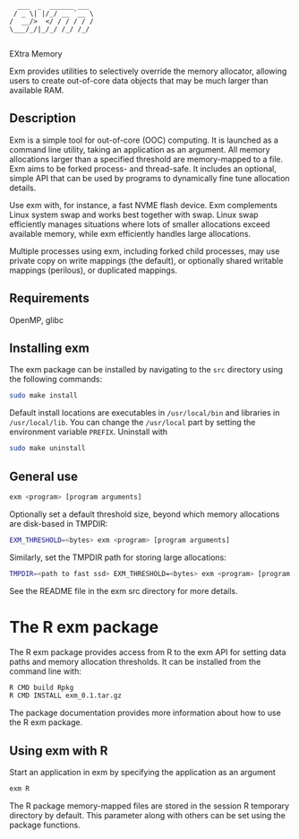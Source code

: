 ```
  ___  _  ______ ___ 
 / _ \| |/_/ __ `__ \
/  __/>  </ / / / / /
\___/_/|_/_/ /_/ /_/ 
                     
```

EXtra Memory

Exm provides utilities to selectively override the memory allocator, allowing
users to create out-of-core data objects that may be much larger than available
RAM.


## Description

Exm is a simple tool for out-of-core (OOC) computing.  It is launched as a
command line utility, taking an application as an argument. All memory
allocations larger than a specified threshold are memory-mapped to a file.  Exm
aims to be forked process- and thread-safe. It includes an optional, simple API
that can be used by programs to dynamically fine tune allocation details.

Use exm with, for instance, a fast NVME flash device. Exm complements Linux
system swap and works best together with swap.  Linux swap efficiently manages
situations where lots of smaller allocations exceed available memory, while exm
efficiently handles large allocations.

Multiple processes using exm, including forked child processes, may use private
copy on write mappings (the default), or optionally shared writable mappings
(perilous), or duplicated mappings.

## Requirements

OpenMP, glibc

## Installing exm

The exm package can be installed by navigating to the 
`src` directory using the following commands:

```bash
sudo make install
```

Default install locations are executables in `/usr/local/bin` and libraries in
`/usr/local/lib`. You can change the `/usr/local` part by setting the
environment variable `PREFIX`. Uninstall with
```bash
sudo make uninstall
```

## General use

```bash
exm <program> [program arguments]
```
Optionally set a default threshold size, beyond which memory allocations
are disk-based in TMPDIR:
```bash
EXM_THRESHOLD=<bytes> exm <program> [program arguments]
```

Similarly, set the TMPDIR path for storing large allocations:
```bash
TMPDIR=<path to fast ssd> EXM_THRESHOLD=<bytes> exm <program> [program arguments]
```

See the README file in the exm src directory for more details.


# The R exm package

The R exm package provides access from R to the exm API for setting
data paths and memory allocation thresholds. It can be installed from
the command line with:

```bash
R CMD build Rpkg
R CMD INSTALL exm_0.1.tar.gz
```

The package documentation provides more information about how to use the 
R exm package.

## Using exm with R

Start an application in exm by specifying the application as an argument

```r
exm R
```

The R package memory-mapped files are stored in the session R temporary
directory by default. This parameter along with others can be set using the
package functions.
